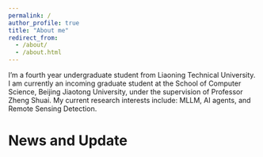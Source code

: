 ```yaml
---
permalink: /
author_profile: true
title: "About me"
redirect_from: 
  - /about/
  - /about.html
---
```


I’m a fourth year undergraduate student from Liaoning Technical University. I am currently an incoming graduate student at the School of Computer Science, Beijing Jiaotong University, under the supervision of Professor Zheng Shuai. 
My current research interests include: MLLM, AI agents, and Remote Sensing Detection.

News and Update
======
